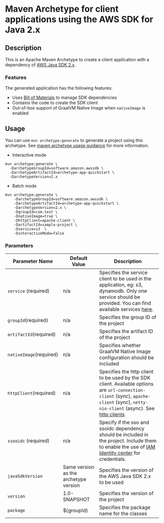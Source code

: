 # Maven Archetype for client applications using the AWS SDK for Java 2.x

## Description
This is an Apache Maven Archetype to create a client application with
a dependency of [AWS Java SDK 2.x][aws-java-sdk-v2].

### Features

The generated application has the following features:

- Uses [Bill of Materials](BOM) to manage SDK dependencies
- Contains the code to create the SDK client
- Out-of-box support of GraalVM Native Image when `nativeImage` is enabled

## Usage

You can use `mvn archetype:generate` to generate a project using this archetype. See [maven archetype usage guidance][maven-archetype-usage] for more information.

- Interactive mode

```
mvn archetype:generate \
  -DarchetypeGroupId=software.amazon.awssdk \
  -DarchetypeArtifactId=archetype-app-quickstart \
  -DarchetypeVersion=2.x
```

- Batch mode

```
mvn archetype:generate \
    -DarchetypeGroupId=software.amazon.awssdk \
    -DarchetypeArtifactId=archetype-app-quickstart \
    -DarchetypeVersion=2.x \
    -DgroupId=com.test \
    -DnativeImage=true \
    -DhttpClient=apache-client \
    -DartifactId=sample-project \
    -Dservice=s3  \
    -DinteractiveMode=false
```

### Parameters
      
Parameter Name | Default Value | Description
---|-----|---
`service` (required) | n/a | Specifies the service client to be used in the application, eg: s3, dynamodb. Only one service should be provided. You can find available services [here][java-sdk-v2-services]. 
`groupId`(required) | n/a | Specifies the group ID of the project
`artifactId`(required) | n/a | Specifies the artifact ID of the project
`nativeImage`(required)  | n/a | Specifies whether GraalVM Native Image configuration should be included
`httpClient`(required) | n/a | Specifies the http client to be used by the SDK client. Available options are `url-connection-client` (sync), `apache-client` (sync), `netty-nio-client` (async). See [http clients][sdk-http-clients]
`ssooidc` (required) | n/a | Specify if the sso and ssoidc dependency should be included in the project. Include them to enable the use of [IAM Identity center](https://aws.amazon.com/iam/identity-center/) for credentials.
`javaSdkVersion` | Same version as the archetype version | Specifies the version of the AWS Java SDK 2.x to be used
`version` | 1.0-SNAPSHOT | Specifies the version of the project
`package` | ${groupId} | Specifies the package name for the classes


[aws-java-sdk-v2]: https://github.com/aws/aws-sdk-java-v2
[java-sdk-v2-services]: https://github.com/aws/aws-sdk-java-v2/tree/master/services
[sdk-http-clients]: https://github.com/aws/aws-sdk-java-v2/tree/master/http-clients
[maven-archetype-usage]: https://maven.apache.org/archetype/maven-archetype-plugin/usage.html
[graalvm]: https://www.graalvm.org/docs/getting-started/#native-images
